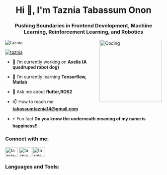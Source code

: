 <h1 align="center">Hi 👋, I'm Taznia Tabassum Onon</h1>
<h3 align="center">Pushing Boundaries in Frontend Development, Machine Learning, Reinforcement Learning, and Robotics</h3>
<img align="right" alt="Coding" width="200" src="https://www.google.com/url?sa=i&url=https%3A%2F%2Fgithub.com%2Fsureshfizzy&psig=AOvVaw0zefrefh3kgbBeqF3Rx6Di&ust=1719851667242000&source=images&cd=vfe&opi=89978449&ved=0CBAQjRxqFwoTCJjSjPLgg4cDFQAAAAAdAAAAABAi">

<p align="left"> <img src="https://komarev.com/ghpvc/?username=taznia&label=Profile%20views&color=0e75b6&style=flat" alt="taznia" /> </p>

<p align="left"> <a href="https://github.com/ryo-ma/github-profile-trophy"><img src="https://github-profile-trophy.vercel.app/?username=taznia" alt="taznia" /></a> </p>

- 🔭 I’m currently working on **Axelia (A quadruped robot dog)**

- 🌱 I’m currently learning **Tensorflow, Matlab**

- 💬 Ask me about **flutter,ROS2**

- 📫 How to reach me **tabassumtaznia14@gmail.com**

- ⚡ Fun fact **Do you know the underneath meaning of my name is happiness!!**

<h3 align="left">Connect with me:</h3>
<p align="left">
<a href="https://linkedin.com/in/taznia-tabassum-onon-b26436261/" target="blank"><img align="center" src="https://raw.githubusercontent.com/rahuldkjain/github-profile-readme-generator/master/src/images/icons/Social/linked-in-alt.svg" alt="taznia-tabassum-onon-b26436261/" height="30" width="40" /></a>
<a href="https://fb.com/taznia tabassum" target="blank"><img align="center" src="https://raw.githubusercontent.com/rahuldkjain/github-profile-readme-generator/master/src/images/icons/Social/facebook.svg" alt="taznia tabassum" height="30" width="40" /></a>
<a href="https://www.hackerrank.com/taznia_tabassum" target="blank"><img align="center" src="https://raw.githubusercontent.com/rahuldkjain/github-profile-readme-generator/master/src/images/icons/Social/hackerrank.svg" alt="taznia_tabassum" height="30" width="40" /></a>
</p>

<h3 align="left">Languages and Tools:</h3>

